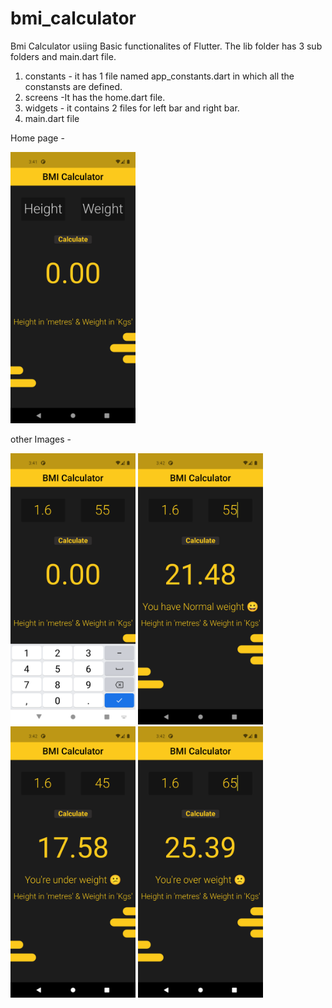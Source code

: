 # bmi_calculator

Bmi Calculator usiing Basic functionalites of Flutter.
The lib folder has 3 sub folders and main.dart file.
1. constants - it has 1 file named app_constants.dart in which all the constansts are defined.
2. screens -It has the home.dart file.
3. widgets - it contains 2 files for left bar and right bar.
4. main.dart file

Home page -

<img src="https://github.com/KingRaizel/bmi-calculator/blob/main/assests/Screenshot_1655028705.png" width="200">

other Images - 

<img src="https://github.com/KingRaizel/bmi-calculator/blob/main/assests/Screenshot_1655028719.png" width="200">
<img src="https://github.com/KingRaizel/bmi-calculator/blob/main/assests/Screenshot_1655028727.png" width="200">
<img src="https://github.com/KingRaizel/bmi-calculator/blob/main/assests/Screenshot_1655028742.png" width="200">
<img src="https://github.com/KingRaizel/bmi-calculator/blob/main/assests/Screenshot_1655028753.png" width = "200">


